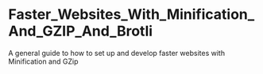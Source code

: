 # Faster_Websites_With_Minification_And_GZIP_And_Brotli
A general guide to how to set up and develop faster websites with Minification and GZip
